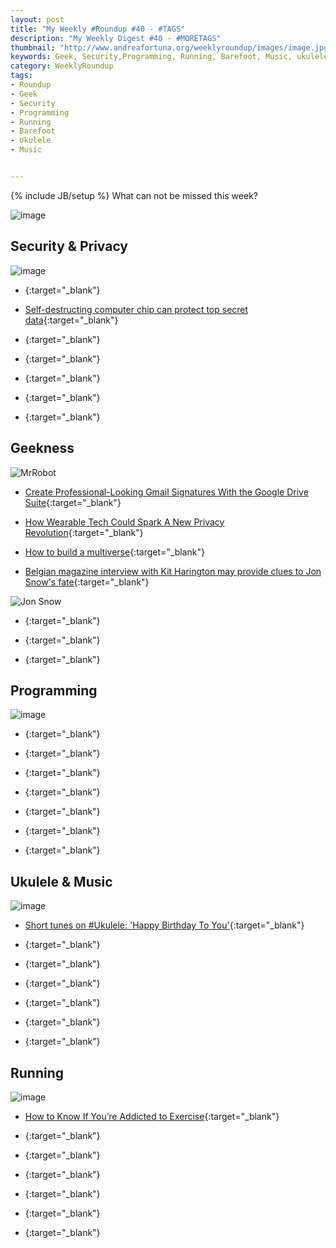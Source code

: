 ```yaml
---
layout: post
title: "My Weekly #Roundup #40 - #TAGS"
description: "My Weekly Digest #40 - #MORETAGS"
thumbnail: "http://www.andreafortuna.org/weeklyroundup/images/image.jpg"
keywords: Geek, Security,Programming, Running, Barefoot, Music, ukulele, transcription
category: WeeklyRoundup
tags: 
- Roundup
- Geek
- Security
- Programming
- Running
- Barefoot
- Ukulele
- Music


---
```

{% include JB/setup %}
What can not be missed this week? 

![image](/weeklyroundup/images/image.jpg)
<!-- more -->

Security & Privacy
--
![image](http://imgs.xkcd.com/comics/porn_folder.png)

- [](){:target="_blank"}

- [Self-destructing computer chip can protect top secret data](http://www.engadget.com/2015/09/12/self-destructing-computer-chip-darpa/){:target="_blank"}

- [](){:target="_blank"}

- [](){:target="_blank"}

- [](){:target="_blank"}

- [](){:target="_blank"}

- [](){:target="_blank"}



Geekness
--

![MrRobot](http://www.commitstrip.com/wp-content/uploads/2015/09/Strip-Mr-Robot-english650-final.jpg)

- [Create Professional-Looking Gmail Signatures With the Google Drive Suite](http://lifehacker.com/create-professional-looking-gmail-signatures-with-the-g-1730631606){:target="_blank"}

- [How Wearable Tech Could Spark A New Privacy Revolution](http://techcrunch.com/2015/09/12/how-wearable-tech-could-spark-a-new-privacy-revolution/){:target="_blank"}

- [How to build a multiverse](http://www.economist.com/node/21573529){:target="_blank"}

- [Belgian magazine interview with Kit Harington may provide clues to Jon Snow's fate](http://mashable.com/2015/09/15/kit-harington-interview-jon-snow-clue/?utm_source=feedly&utm_medium=webfeeds#iZnrt7VpG5kO){:target="_blank"}

![Jon Snow](http://rack.1.mshcdn.com/media/ZgkyMDE1LzA5LzE1L2Y3L0pvbl9Tbm93X2hlLjg0OWViLmpwZwpwCXRodW1iCTk1MHg1MzQjCmUJanBn/3c174807/050/Jon_Snow_header.jpg)

- [](){:target="_blank"}

- [](){:target="_blank"}

- [](){:target="_blank"}



Programming
--
![image](http://www.commitstrip.com/wp-content/uploads/2015/09/Strip-Discussion-de-codeur-650-finalenglish2.jpg)

- [](){:target="_blank"}

- [](){:target="_blank"}

- [](){:target="_blank"}

- [](){:target="_blank"}

- [](){:target="_blank"}

- [](){:target="_blank"}

- [](){:target="_blank"}



Ukulele & Music
--

![image](http://rlv.zcache.co.nz/ukulele_player_sticker-r168886474a7f4e76b354d4391e20eb78_v9wf3_8byvr_324.jpg)

- [Short tunes on #Ukulele: 'Happy Birthday To You'](http://www.andreafortuna.org/ukulele/2015/09/14/happy-birthday/){:target="_blank"}

- [](){:target="_blank"}

- [](){:target="_blank"}

- [](){:target="_blank"}

- [](){:target="_blank"}

- [](){:target="_blank"}

- [](){:target="_blank"}



Running
--

![image](http://runninghumor.com/wp-content/blogs.dir/3/files/2013/07/hows-diet-going.jpg)

- [How to Know If You’re Addicted to Exercise](http://www.self.com/fitness/2014/09/how-to-know-addicted-to-exercise/){:target="_blank"}

- [](){:target="_blank"}

- [](){:target="_blank"}

- [](){:target="_blank"}

- [](){:target="_blank"}

- [](){:target="_blank"}

- [](){:target="_blank"}





